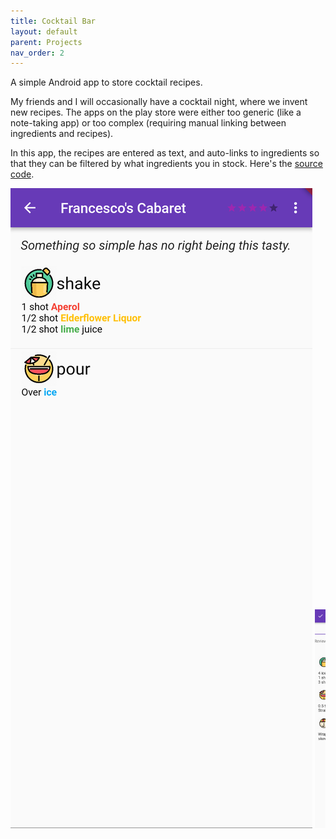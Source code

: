 ```yaml
---
title: Cocktail Bar
layout: default
parent: Projects
nav_order: 2
---
```


<link rel="stylesheet" href="../css/images.css">

A simple Android app to store cocktail recipes.

My friends and I will occasionally have a cocktail night, where we invent new recipes. The apps on the play store were either too generic (like a note-taking app) or too complex (requiring manual linking between ingredients and recipes).

In this app, the recipes are entered as text, and auto-links to ingredients so that they can be filtered by what ingredients you in stock. Here's the [source code].

<div style="overflow: auto; white-space: nowrap;">
<img src="../assets/images/cocktail_bar00.png" class="screenshot"/>
<img src="../assets/images/cocktail_bar01.png" style="height: 350px; width: auto;"/>
<img src="../assets/images/cocktail_bar02.png" style="height: 350px; width: auto;"/>
<img src="../assets/images/cocktail_bar03.png" style="height: 350px; width: auto;"/>
</div>

[source code]: https://github.com/Nick-Sullivan/cocktail-bar
